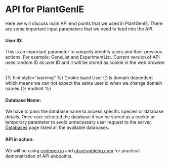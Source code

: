 # API for PlantGenIE

Here we will discuss main API end points that we used in PlantGenIE. There are some important input parameters that we need to feed into the API. 

#### User ID:

This is an important parameter to uniquely identify users and their previous actions. For example: GeneList and ExperimentList. Current version of API uses random ID as user ID and it will be stored as cookie in the web browser . 

{% hint style="warning" %}
Cookie baed User ID is domain dependent which means we can not expect the same user id when we change domain names
{% endhint %}

#### Database Name:

We have to pass the database name to access specific species or database details. Once user selected the database it can be stored as a cookie or temporary parameter to avoid unnecessary user request  to the server.  [Databases](https://app.gitbook.com/@geniesys/s/plantgenie-api/databases) page listed all the available databases.

#### **API in action:**

We will be using [codepen.io](https://codepen.io/) and [observablehq.com](https://observablehq.com/) for practical demonstration of API endpoints.

